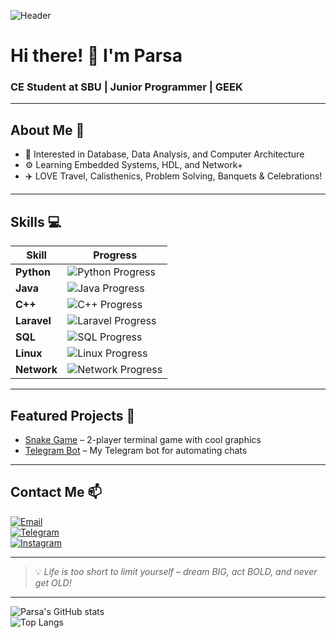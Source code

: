 <!-- Header Banner -->
![Header](https://coolbackgrounds.io/images/backgrounds/black/black-curves-4.svg)

# Hi there! 👋 I'm Parsa

### CE Student at SBU | Junior Programmer | GEEK

---

## About Me 🌟

- 💾 Interested in Database, Data Analysis, and Computer Architecture  
- ⚙️ Learning Embedded Systems, HDL, and Network+  
- ✈️ LOVE Travel, Calisthenics, Problem Solving, Banquets & Celebrations!

---

## Skills 💻

| Skill     | Progress                         |
| --------- | --------------------------------|
| **Python**| ![Python Progress](https://img.shields.io/badge/Python-80%25-3776AB?logo=python&logoColor=white)  |
| **Java**  | ![Java Progress](https://img.shields.io/badge/Java-70%25-007396?logo=java&logoColor=white)        |
| **C++**   | ![C++ Progress](https://img.shields.io/badge/C++-60%25-00599C?logo=c%2B%2B&logoColor=white)       |
| **Laravel**| ![Laravel Progress](https://img.shields.io/badge/Laravel-50%25-FF2D20?logo=laravel&logoColor=white)|
| **SQL**   | ![SQL Progress](https://img.shields.io/badge/SQL-70%25-4479A1?logo=mysql&logoColor=white)          |
| **Linux** | ![Linux Progress](https://img.shields.io/badge/Linux-60%25-FCC624?logo=linux&logoColor=black)       |
| **Network**| ![Network Progress](https://img.shields.io/badge/Network-40%25-1DA1F2?logo=wifi&logoColor=white)   |

---

## Featured Projects 🚀

- [Snake Game](https://github.com/ParsaHmi/snake-game) – 2-player terminal game with cool graphics  
- [Telegram Bot](https://github.com/ParsaHmi/telegram-bot) – My Telegram bot for automating chats

---

## Contact Me 📫

[![Email](https://img.shields.io/badge/Gmail-parsahamzeiii@gmail.com-red?logo=gmail&logoColor=white)](mailto:parsahamzeiii@gmail.com)  
[![Telegram](https://img.shields.io/badge/Telegram-@parsahami-2CA5E0?logo=telegram&logoColor=white)](https://t.me/parsahami)  
[![Instagram](https://img.shields.io/badge/Instagram-@parsahmi-E1306C?logo=instagram&logoColor=white)](https://instagram.com/parsahmi)

---

> 💡 _Life is too short to limit yourself – dream BIG, act BOLD, and never get OLD!_

---

![Parsa's GitHub stats](https://github-readme-stats.vercel.app/api?username=ParsaHmi&show_icons=true&theme=radical)  
![Top Langs](https://github-readme-stats.vercel.app/api/top-langs/?username=ParsaHmi&layout=compact&theme=radical)
